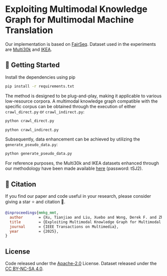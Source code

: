 # Exploiting Multimodal Knowledge Graph for Multimodal Machine Translation

Our implementation is based on [FairSeq](https://github.com/pytorch/fairseq.git). Dataset used in the experiments are [Multi30k](https://github.com/multi30k/dataset) and [IKEA](https://github.com/sampalomad/IKEA-Dataset).

## :rocket: Getting Started
Install the dependencies using pip
```bash
pip install -r requirements.txt
```

The method is designed to be plug-and-play, making it applicable to various low-resource corpora. A multimodal knowledge graph compatible with the specific corpus can be obtained through the execution of either `crawl_direct.py` or `crawl_indirect.py`:

```bash
python crawl_direct.py

python crawl_indirect.py
```

Subsequently, data enhancement can be achieved by utilizing the `generate_pseudo_data.py`:
```bash
python generate_pseudo_data.py
```

For reference purposes, the Multi30k and IKEA datasets enhanced through our methodology have been made available [here](https://pan.quark.cn/s/8c637d4a2572) (password: tSJ2).

## :book: Citation
If you find our paper and code useful in your research, please consider giving a star :star: and citation :book:.

```BibTeX
@inproceedings{mmkg_mmt,
  author       = {Xu, Tianjiao and Liu, Xuebo and Wong, Derek F. and Zhang, Yue and Chao, Lidia S. and Zhang, Min and Gan, Tian},
  title        = {Exploiting Multimodal Knowledge Graph for Multimodal Machine Translation},
  journal      = {IEEE Transactions on Multimedia},
  year         = {2025},
}
```

## License
Code released under the [Apache-2.0](LICENSE) License. Dataset released under the [CC BY-NC-SA 4.0](https://creativecommons.org/licenses/by-sa/4.0/).
